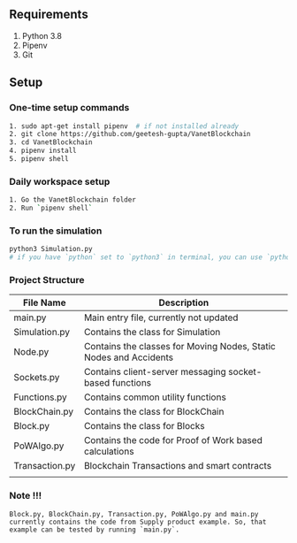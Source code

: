 ## Requirements
1. Python 3.8
2. Pipenv
3. Git

## Setup

### One-time setup commands
```sh
1. sudo apt-get install pipenv  # if not installed already
2. git clone https://github.com/geetesh-gupta/VanetBlockchain
3. cd VanetBlockchain
4. pipenv install
5. pipenv shell
```

### Daily workspace setup
```sh
1. Go the VanetBlockchain folder
2. Run `pipenv shell`
```

### To run the simulation
```sh
python3 Simulation.py
# if you have `python` set to `python3` in terminal, you can use `python` instead of `python3` in the command
```

### Project Structure
|     File Name         |    Description    |
| -----------------     | ----------------- |
| main.py | Main entry file, currently not updated |
| Simulation.py | Contains the class for Simulation |
| Node.py | Contains the classes for Moving Nodes, Static Nodes and Accidents |
| Sockets.py | Contains client-server messaging socket-based functions | 
| Functions.py | Contains common utility functions |
| BlockChain.py | Contains the class for BlockChain |             
| Block.py | Contains the class for Blocks |                  
| PoWAlgo.py | Contains the code for Proof of Work based calculations |
| Transaction.py | Blockchain Transactions and smart contracts |
|||

### Note !!!
```
Block.py, BlockChain.py, Transaction.py, PoWAlgo.py and main.py currently contains the code from Supply product example. So, that example can be tested by running `main.py`.
```

<!-- # Supply-Blockchain
Blockchain has become a trending topic with the increasing interest of public in crypto-currency such as Bitcoin :moneybag:. This project demonstrates a use-case of blockchain in IoT. This use-case is based on the [Christidis, K. and Devetsikiotis, M., 2016. Blockchains and smart contracts for the internet of things. IEEE Access, 4, pp.2292-2303.](http://ieeexplore.ieee.org/abstract/document/7467408/)

# Asset Tracking
Compared to the traditional tracking, a blockchain network that is set up to track this asset would mean that there is only a single shared database to keep track of, where updates come with cryptographic verifiability, get propagated along the network automatically, and create an auditable trail of information. This allows to prevent disputes between the different parties. 

# Architecture Diagram
The concept could be understood from the below picture:
![Architecture Diagram](images/architecture-diagram.png)

# Development
The program looks at the functionality that is mandatory for a asset tracking blockchain. The program has been developed on [Python 3.6.1](https://www.python.org/downloads/release/python-361/)

# Usage
1. Run `python3 Supply-Blockchain.py` in the downloaded directory.
2. The number of manufacturer and stakeholder keys need to be specified.
3. The genesis block is generated and the menu is shown to the user.
4. The transactions can be added according to the shipment movement.
5. The mining process selects a random number of transactions to be verified during each run.

# Functionalities
* `View blockchain` - This allows the user to view the entire blockchain structure.
* `Enter transaction` - This allows the user to enter new transactions to the UTXO.
* `View UTXO` - This views the entire list of un-confirmed transactions.
* `Mine block` - This does verification of transactions to be added to a block.
* `Verify blockchain` - This verifies the entire blockchain structure.
* `Generate RSA keys` - New RSA keys for the manufacturer and stakeholders can be created.
* `Track an item` - This allows to track a particular item through the blockchain.

# Screenshots
<p align="center"> <img src = 'images/step1.png' </p>
<p align="center"> <img src = 'images/step2.png' </p>
<p align="center"> <img src = 'images/step3.png' </p>
<p align="center"> <img src = 'images/step4.png' </p>
<p align="center"> <img src = 'images/step5.png' </p>
<p align="center"> <img src = 'images/step6.png' </p> -->
